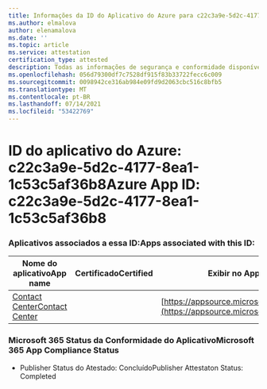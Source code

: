 ```yaml
---
title: Informações da ID do Aplicativo do Azure para c22c3a9e-5d2c-4177-8ea1-1c53c5af36b8
ms.author: elmalova
author: elenamalova
ms.date: ''
ms.topic: article
ms.service: attestation
certification_type: attested
description: Todas as informações de segurança e conformidade disponíveis para c22c3a9e-5d2c-4177-8ea1-1c53c5af36b8.
ms.openlocfilehash: 056d79300df7c7528df915f83b33722fecc6c009
ms.sourcegitcommit: 0098942ce316ab984e09fd9d2063cbc516c8bfb5
ms.translationtype: MT
ms.contentlocale: pt-BR
ms.lasthandoff: 07/14/2021
ms.locfileid: "53422769"
---
```

# <a name="azure-app-id-c22c3a9e-5d2c-4177-8ea1-1c53c5af36b8"></a><span data-ttu-id="1a37c-103">ID do aplicativo do Azure: c22c3a9e-5d2c-4177-8ea1-1c53c5af36b8</span><span class="sxs-lookup"><span data-stu-id="1a37c-103">Azure App ID: c22c3a9e-5d2c-4177-8ea1-1c53c5af36b8</span></span>


### <a name="apps-associated-with-this-id"></a><span data-ttu-id="1a37c-104">Aplicativos associados a essa ID:</span><span class="sxs-lookup"><span data-stu-id="1a37c-104">Apps associated with this ID:</span></span>
| <span data-ttu-id="1a37c-105">**Nome do aplicativo**</span><span class="sxs-lookup"><span data-stu-id="1a37c-105">**App name**</span></span> | <span data-ttu-id="1a37c-106">**Certificado**</span><span class="sxs-lookup"><span data-stu-id="1a37c-106">**Certified**</span></span> | <span data-ttu-id="1a37c-107">**Exibir no AppSource**</span><span class="sxs-lookup"><span data-stu-id="1a37c-107">**View in AppSource**</span></span> |
|-|-|-|
| [<span data-ttu-id="1a37c-108">Contact Center</span><span class="sxs-lookup"><span data-stu-id="1a37c-108">Contact Center</span></span>](https://docs.microsoft.com/en-us/microsoft-365-app-certification/forward/WA200001428) |  | [https://appsource.microsoft.com/product/office/WA200001428](https://appsource.microsoft.com/product/office/WA200001428) |

### <a name="microsoft-365-app-compliance-status"></a><span data-ttu-id="1a37c-109">Microsoft 365 Status da Conformidade do Aplicativo</span><span class="sxs-lookup"><span data-stu-id="1a37c-109">Microsoft 365 App Compliance Status</span></span>
- <span data-ttu-id="1a37c-110">Publisher Status do Atestado: Concluído</span><span class="sxs-lookup"><span data-stu-id="1a37c-110">Publisher Attestaton Status: Completed</span></span>
